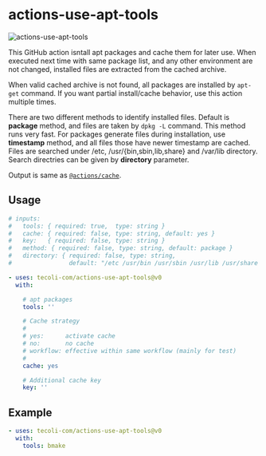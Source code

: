 # actions-use-apt-tools

![actions-use-apt-tools](https://github.com/tecoli-com/actions-use-apt-tools/actions/workflows/test.yml/badge.svg)

This GitHub action isntall apt packages and cache them for later use.
When executed next time with same package list, and any other
environment are not changed, installed files are extracted from the
cached archive.

When valid cached archive is not found, all packages are installed by
`apt-get` command.  If you want partial install/cache behavior, use
this action multiple times.

There are two different methods to identify installed files.  Default
is **package** method, and files are taken by `dpkg -L` command.  This
method runs very fast.  For packages generate files during
installation, use **timestamp** method, and all files those have newer
timestamp are cached.  Files are searched under /etc,
/usr/{bin,sbin,lib,share} and /var/lib directory.  Search directries
can be given by **directory** parameter.

Output is same as [`@actions/cache`](https://github.com/actions/cache).

## Usage

```yaml
# inputs:
#   tools: { required: true,  type: string }
#   cache: { required: false, type: string, default: yes }
#   key:   { required: false, type: string }
#   method: { required: false, type: string, default: package }
#   directory: { required: false, type: string,
#                default: "/etc /usr/bin /usr/sbin /usr/lib /usr/share /var/lib" }

- uses: tecoli-com/actions-use-apt-tools@v0
  with:

    # apt packages
    tools: ''

    # Cache strategy
    #
    # yes:      activate cache
    # no:       no cache
    # workflow: effective within same workflow (mainly for test)
    #
    cache: yes

    # Additional cache key
    key: ''
```

## Example

```yaml
- uses: tecoli-com/actions-use-apt-tools@v0
  with:
    tools: bmake
```
